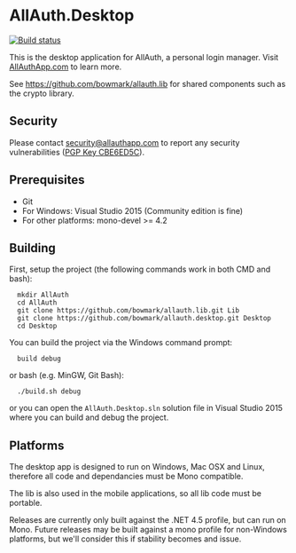 # AllAuth.Desktop

[![Build status](https://ci.appveyor.com/api/projects/status/iy987c5b8mvpso9a?svg=true)](https://ci.appveyor.com/project/MrLunar/allauth-desktop)

This is the desktop application for AllAuth, a personal login manager. Visit [AllAuthApp.com](https://allauthapp.com) to learn more.

See https://github.com/bowmark/allauth.lib for shared components such as the crypto library.

## Security

Please contact security@allauthapp.com to report any security vulnerabilities ([PGP Key CBE6ED5C](https://sks-keyservers.net/pks/lookup?op=get&search=0xEFB3FC7ACBE6ED5C)).

## Prerequisites

- Git
- For Windows: Visual Studio 2015 (Community edition is fine)
- For other platforms: mono-devel >= 4.2

## Building

First, setup the project (the following commands work in both CMD and bash):

```shell
  mkdir AllAuth
  cd AllAuth
  git clone https://github.com/bowmark/allauth.lib.git Lib
  git clone https://github.com/bowmark/allauth.desktop.git Desktop
  cd Desktop
```

You can build the project via the Windows command prompt:

```shell
  build debug
```

or bash (e.g. MinGW, Git Bash):

```shell
  ./build.sh debug
```

or you can open the `AllAuth.Desktop.sln` solution file in Visual Studio 2015 where you can build and debug the project.

## Platforms

The desktop app is designed to run on Windows, Mac OSX and Linux, therefore all code and dependancies must be Mono compatible.

The lib is also used in the mobile applications, so all lib code must be portable.

Releases are currently only built against the .NET 4.5 profile, but can run on Mono. Future releases may be built against a mono profile for non-Windows platforms, but we'll consider this if stability becomes and issue.
